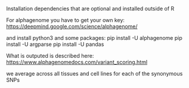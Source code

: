 Installation dependencies that are optional and installed outside of R

For alphagenome you have to get your own key:
https://deepmind.google.com/science/alphagenome/

and install python3 and some packages:
pip install -U alphagenome
pip install -U argparse
pip install -U pandas

What is outputed is described here:
https://www.alphagenomedocs.com/variant_scoring.html

we average across all tissues and cell lines for each of the synonymous SNPs
